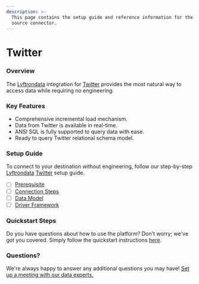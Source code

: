 ```yaml
---
description: >-
  This page contains the setup guide and reference information for the Twitter
  source connector.
---
```


# Twitter

### Overview

The [Lyftrondata](https://www.lyftrondata.com/) integration for [Twitter](None/) provides the most natural way to access data while requiring no engineering.

### Key Features

* Comprehensive incremental load mechanism.
* Data from Twitter is available in real-time.
* ANSI SQL is fully supported to query data with ease.
* Ready to query Twitter relational schema model.

### Setup Guide

To connect to your destination without engineering, follow our step-by-step [Lyftrondata](https://www.lyftrondata.com/) [Twitter](None/) setup guide.

* [ ] [Prerequisite](prerequisite.md)
* [ ] [Connection Steps](connection-steps.md)
* [ ] [Data Model](data-model/erd.md)
* [ ] [Driver Framework](driver-framework/)

### Quickstart Steps

Do you have questions about how to use the platform? Don't worry; we've got you covered. Simply follow the quickstart instructions [here](../../).

### Questions? <a href="#questions" id="questions"></a>

We're always happy to answer any additional questions you may have! [Set up a meeting with our data experts.](https://www.lyftrondata.com/book-a-meeting/)
